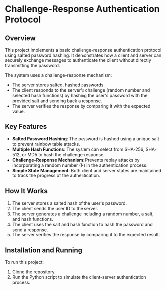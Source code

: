 # Challenge-Response Authentication Protocol

## Overview
This project implements a basic challenge-response authentication protocol using salted password hashing. It demonstrates how a client and server can securely exchange messages to authenticate the client without directly transmitting the password. 

The system uses a challenge-response mechanism:
- The server stores salted, hashed passwords.
- The client responds to the server's challenge (random number and selected hash functions) by hashing the user's password with the provided salt and sending back a response.
- The server verifies the response by comparing it with the expected value.

## Key Features
- **Salted Password Hashing**: The password is hashed using a unique salt to prevent rainbow table attacks.
- **Multiple Hash Functions**: The system can select from SHA-256, SHA-512, or MD5 to hash the challenge-response.
- **Challenge-Response Mechanism**: Prevents replay attacks by incorporating a random number (N) in the authentication process.
- **Simple State Management**: Both client and server states are maintained to track the progress of the authentication.

## How It Works
1. The server stores a salted hash of the user's password.
2. The client sends the user ID to the server.
3. The server generates a challenge including a random number, a salt, and hash functions.
4. The client uses the salt and hash function to hash the password and send a response.
5. The server verifies the response by comparing it to the expected result.

## Installation and Running
To run this project:
1. Clone the repository.
2. Run the Python script to simulate the client-server authentication process.
